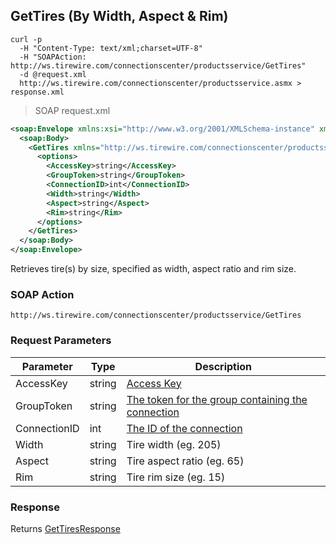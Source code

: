 ## GetTires (By Width, Aspect & Rim)

```shell
curl -p
  -H "Content-Type: text/xml;charset=UTF-8"
  -H "SOAPAction: http://ws.tirewire.com/connectionscenter/productsservice/GetTires"
  -d @request.xml
  http://ws.tirewire.com/connectionscenter/productsservice.asmx > response.xml
```

> SOAP request.xml

```xml
<soap:Envelope xmlns:xsi="http://www.w3.org/2001/XMLSchema-instance" xmlns:xsd="http://www.w3.org/2001/XMLSchema" xmlns:soap="http://schemas.xmlsoap.org/soap/envelope/">
  <soap:Body>
    <GetTires xmlns="http://ws.tirewire.com/connectionscenter/productsservice">
      <options>
        <AccessKey>string</AccessKey>
        <GroupToken>string</GroupToken>
        <ConnectionID>int</ConnectionID>
        <Width>string</Width>
        <Aspect>string</Aspect>
        <Rim>string</Rim>
      </options>
    </GetTires>
  </soap:Body>
</soap:Envelope>
```

Retrieves tire(s) by size, specified as width, aspect ratio and rim size.

### SOAP Action
`http://ws.tirewire.com/connectionscenter/productsservice/GetTires`

### Request Parameters
Parameter | Type | Description
--------- | ---- | -----------
AccessKey | string | [Access Key](#access-keys)
GroupToken | string | [The token for the group containing the connection](#creating-a-group)
ConnectionID | int | [The ID of the connection](#get-connections-by-group-token)
Width | string | Tire width (eg. 205)
Aspect | string | Tire aspect ratio (eg. 65)
Rim | string | Tire rim size (eg. 15)

### Response
Returns [GetTiresResponse](#gettires-response)
